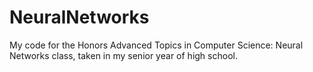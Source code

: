 # NeuralNetworks
My code for the Honors Advanced Topics in Computer Science: Neural Networks class, taken in my senior year of high school.
